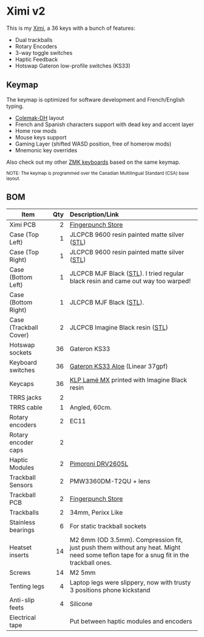 # Ximi v2

This is my [Ximi](https://fingerpunch.xyz/products/ximi-v2), a 36 keys with a bunch of features:

* Dual trackballs
* Rotary Encoders
* 3-way toggle switches
* Haptic Feedback
* Hotswap Gateron low-profile switches (KS33)

## Keymap

The keymap is optimized for software development and French/English typing.

* [Colemak-DH](https://colemakmods.github.io/mod-dh/) layout
* French and Spanish characters support with dead key and accent layer
* Home row mods
* Mouse keys support
* Gaming Layer (shifted WASD position, free of homerow mods)
* Mnemonic key overrides

Also check out my other [ZMK keyboards](https://github.com/JeffDess/zmk-config) based on the same keymap.

<small>
  NOTE: The keymap is programmed over the Canadian Multilingual Standard (CSA)
  base layout.
</small>

## BOM

| Item                   | Qty | Description/Link                         |
|------------------------|----:|:-----------------------------------------|
| Ximi PCB               | 2   | [Fingerpunch Store](https://fingerpunch.xyz/product/ximi-v2/) |
| Case (Top Left)        | 1   | JLCPCB 9600 resin painted matte silver ([STL](https://github.com/sadekbaroudi/fingerpunch/blob/master/keyboards/ximi/v1/cases/stl/xi-5-choc-tr-ec-3wt-left.stl))              |
| Case (Top Right)       | 1   | JLCPCB 9600 resin painted matte silver ([STL](https://github.com/sadekbaroudi/fingerpunch/blob/master/keyboards/ximi/v1/cases/stl/xi-5-choc-tr-ec-3wt-right.stl))              |
| Case (Bottom Left)     | 1   | JLCPCB MJF Black ([STL](https://github.com/sadekbaroudi/fingerpunch/blob/master/keyboards/ximi/v1/cases/stl/xi-5-bot-2.8mm-trackball-left.stl)). I tried regular black resin and came out way too warped! |
| Case (Bottom Right)    | 1   | JLCPCB MJF Black ([STL](https://github.com/sadekbaroudi/fingerpunch/blob/master/keyboards/ximi/v1/cases/stl/xi-5-bot-2.8mm-trackball-right.stl)). |
| Case (Trackball Cover) | 2   | JLCPCB Imagine Black resin ([STL](https://github.com/sadekbaroudi/fingerpunch/blob/master/keyboards/ximi/v1/cases/stl/xi-trackball-cover-slimmer-bottom-edge.stl)) |
| Hotswap sockets        | 36  | Gateron KS33 |
| Keyboard switches      | 36  | [Gateron KS33 Aloe](https://nuphy.com/collections/switches/products/nuphy-aloe-l37-low-profile-switches) (Linear 37gpf) |
| Keycaps                | 36  | [KLP Lamé MX](https://github.com/braindefender/KLP-Lame-Keycaps) printed with Imagine Black resin |
| TRRS jacks             | 2   |  |
| TRRS cable             | 1   | Angled, 60cm. |
| Rotary encoders        | 2   | EC11 |
| Rotary encoder caps    | 2   |  |
| Haptic Modules         | 2   | [Pimoroni DRV2605L](https://shop.pimoroni.com/products/drv2605l-linear-actuator-haptic-breakout) |
| Trackball Sensors      | 2   | PMW3360DM-T2QU + lens |
| Trackball PCB          | 2   | [Fingerpunch Store](https://fingerpunch.xyz/product/vik-pmw3360-trackball-module/) |
| Trackballs             | 2   | 34mm, Perixx Like |
| Stainless bearings     | 6   | For static trackball sockets |
| Heatset inserts        | 14  | M2 6mm (OD 3.5mm). Compression fit, just push them without any heat. Might need some teflon tape for a snug fit in the trackball ones. |
| Screws                 | 14  | M2 5mm |
| Tenting legs           | 4   | Laptop legs were slippery, now with trusty 3 positions phone kickstand |
| Anti-slip feets        | 4   | Silicone |
| Electrical tape        |     | Put between haptic modules and encoders |
